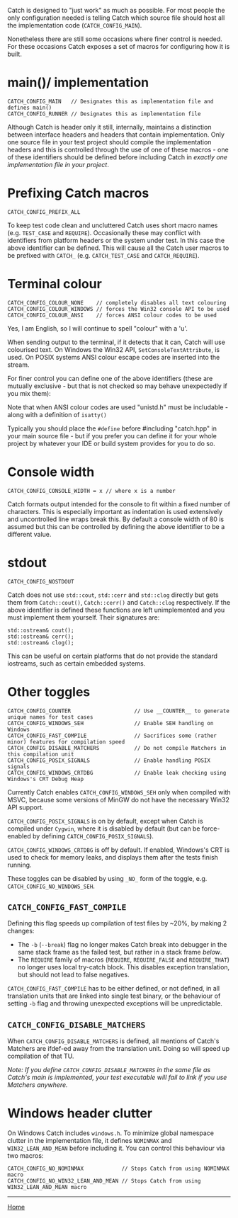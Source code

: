 Catch is designed to "just work" as much as possible. For most people the only configuration needed is telling Catch which source file should host all the implementation code (```CATCH_CONFIG_MAIN```).

Nonetheless there are still some occasions where finer control is needed. For these occasions Catch exposes a set of macros for configuring how it is built.

#  main()/ implementation

	CATCH_CONFIG_MAIN	// Designates this as implementation file and defines main()
	CATCH_CONFIG_RUNNER	// Designates this as implementation file

Although Catch is header only it still, internally, maintains a distinction between interface headers and headers that contain implementation. Only one source file in your test project should compile the implementation headers and this is controlled through the use of one of these macros - one of these identifiers should be defined before including Catch in *exactly one implementation file in your project*.

#  Prefixing Catch macros

	CATCH_CONFIG_PREFIX_ALL

To keep test code clean and uncluttered Catch uses short macro names (e.g. ```TEST_CASE``` and ```REQUIRE```). Occasionally these may conflict with identifiers from platform headers or the system under test. In this case the above identifier can be defined. This will cause all the Catch user macros to be prefixed with ```CATCH_``` (e.g. ```CATCH_TEST_CASE``` and ```CATCH_REQUIRE```).


#  Terminal colour

	CATCH_CONFIG_COLOUR_NONE	// completely disables all text colouring
	CATCH_CONFIG_COLOUR_WINDOWS	// forces the Win32 console API to be used
	CATCH_CONFIG_COLOUR_ANSI	// forces ANSI colour codes to be used

Yes, I am English, so I will continue to spell "colour" with a 'u'.

When sending output to the terminal, if it detects that it can, Catch will use colourised text. On Windows the Win32 API, ```SetConsoleTextAttribute```, is used. On POSIX systems ANSI colour escape codes are inserted into the stream.

For finer control you can define one of the above identifiers (these are mutually exclusive - but that is not checked so may behave unexpectedly if you mix them):

Note that when ANSI colour codes are used "unistd.h" must be includable - along with a definition of ```isatty()```

Typically you should place the ```#define``` before #including "catch.hpp" in your main source file - but if you prefer you can define it for your whole project by whatever your IDE or build system provides for you to do so.

#  Console width

	CATCH_CONFIG_CONSOLE_WIDTH = x // where x is a number

Catch formats output intended for the console to fit within a fixed number of characters. This is especially important as indentation is used extensively and uncontrolled line wraps break this.
By default a console width of 80 is assumed but this can be controlled by defining the above identifier to be a different value.

#  stdout

	CATCH_CONFIG_NOSTDOUT

Catch does not use ```std::cout```, ```std::cerr``` and ```std::clog``` directly but gets them from ```Catch::cout()```, ```Catch::cerr()``` and ```Catch::clog``` respectively. If the above identifier is defined these functions are left unimplemented and you must implement them yourself. Their signatures are:

    std::ostream& cout();
    std::ostream& cerr();
    std::ostream& clog();

This can be useful on certain platforms that do not provide the standard iostreams, such as certain embedded systems.



# Other toggles

    CATCH_CONFIG_COUNTER                    // Use __COUNTER__ to generate unique names for test cases
    CATCH_CONFIG_WINDOWS_SEH                // Enable SEH handling on Windows
    CATCH_CONFIG_FAST_COMPILE               // Sacrifices some (rather minor) features for compilation speed
    CATCH_CONFIG_DISABLE_MATCHERS           // Do not compile Matchers in this compilation unit
    CATCH_CONFIG_POSIX_SIGNALS              // Enable handling POSIX signals
    CATCH_CONFIG_WINDOWS_CRTDBG             // Enable leak checking using Windows's CRT Debug Heap

Currently Catch enables `CATCH_CONFIG_WINDOWS_SEH` only when compiled with MSVC, because some versions of MinGW do not have the necessary Win32 API support.

`CATCH_CONFIG_POSIX_SIGNALS` is on by default, except when Catch is compiled under `Cygwin`, where it is disabled by default (but can be force-enabled by defining `CATCH_CONFIG_POSIX_SIGNALS`).

`CATCH_CONFIG_WINDOWS_CRTDBG` is off by default. If enabled, Windows's CRT is used to check for memory leaks, and displays them after the tests finish running.

These toggles can be disabled by using `_NO_` form of the toggle, e.g. `CATCH_CONFIG_NO_WINDOWS_SEH`.

## `CATCH_CONFIG_FAST_COMPILE`
Defining this flag speeds up compilation of test files by ~20%, by making 2 changes:
* The `-b` (`--break`) flag no longer makes Catch break into debugger in the same stack frame as the failed test, but rather in a stack frame *below*.
* The `REQUIRE` family of macros (`REQUIRE`, `REQUIRE_FALSE` and `REQUIRE_THAT`) no longer uses local try-catch block. This disables exception translation, but should not lead to false negatives.

`CATCH_CONFIG_FAST_COMPILE` has to be either defined, or not defined, in all translation units that are linked into single test binary, or the behaviour of setting `-b` flag and throwing unexpected exceptions will be unpredictable.


## `CATCH_CONFIG_DISABLE_MATCHERS`
When `CATCH_CONFIG_DISABLE_MATCHERS` is defined, all mentions of Catch's Matchers are ifdef-ed away from the translation unit. Doing so will speed up compilation of that TU.

_Note: If you define `CATCH_CONFIG_DISABLE_MATCHERS` in the same file as Catch's main is implemented, your test executable will fail to link if you use Matchers anywhere._


# Windows header clutter

On Windows Catch includes `windows.h`. To minimize global namespace clutter in the implementation file, it defines `NOMINMAX` and `WIN32_LEAN_AND_MEAN` before including it. You can control this behaviour via two macros:

    CATCH_CONFIG_NO_NOMINMAX            // Stops Catch from using NOMINMAX macro 
    CATCH_CONFIG_NO_WIN32_LEAN_AND_MEAN // Stops Catch from using WIN32_LEAN_AND_MEAN macro

---

[Home](Readme.md)
